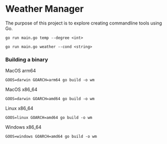 # Weather Manager
The purpose of this project is to explore creating commandline tools using Go.

```
go run main.go temp --degree <int> 
```

```
go run main.go weather --cond <string>
```

### Building a binary
MacOS arm64
```
GOOS=darwin GOARCH=arm64 go build -o wm
```
MacOS x86_64
```
GOOS=darwin GOARCH=amd64 go build -o wm
```
Linux x86_64
```
GOOS=linux GOARCH=amd64 go build -o wm
```
Windows x86_64
```
GOOS=windows GOARCH=amd64 go build -o wm
```